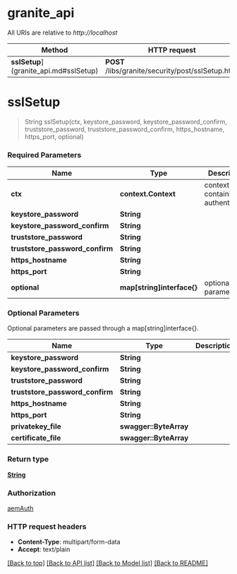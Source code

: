 # granite_api

All URIs are relative to *http://localhost*

Method | HTTP request | Description
------------- | ------------- | -------------
**sslSetup**](granite_api.md#sslSetup) | **POST** /libs/granite/security/post/sslSetup.html | 


# **sslSetup**
> String sslSetup(ctx, keystore_password, keystore_password_confirm, truststore_password, truststore_password_confirm, https_hostname, https_port, optional)


### Required Parameters

Name | Type | Description  | Notes
------------- | ------------- | ------------- | -------------
 **ctx** | **context.Context** | context containing the authentication | nil if no authentication
  **keystore_password** | **String**|  | 
  **keystore_password_confirm** | **String**|  | 
  **truststore_password** | **String**|  | 
  **truststore_password_confirm** | **String**|  | 
  **https_hostname** | **String**|  | 
  **https_port** | **String**|  | 
 **optional** | **map[string]interface{}** | optional parameters | nil if no parameters

### Optional Parameters
Optional parameters are passed through a map[string]interface{}.

Name | Type | Description  | Notes
------------- | ------------- | ------------- | -------------
 **keystore_password** | **String**|  | 
 **keystore_password_confirm** | **String**|  | 
 **truststore_password** | **String**|  | 
 **truststore_password_confirm** | **String**|  | 
 **https_hostname** | **String**|  | 
 **https_port** | **String**|  | 
 **privatekey_file** | **swagger::ByteArray**|  | 
 **certificate_file** | **swagger::ByteArray**|  | 

### Return type

[**String**](string.md)

### Authorization

[aemAuth](../README.md#aemAuth)

### HTTP request headers

 - **Content-Type**: multipart/form-data
 - **Accept**: text/plain

[[Back to top]](#) [[Back to API list]](../README.md#documentation-for-api-endpoints) [[Back to Model list]](../README.md#documentation-for-models) [[Back to README]](../README.md)


